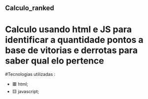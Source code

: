 ## Calculo_ranked

# Calculo usando html e JS para identificar a quantidade pontos a base de vitorias e derrotas para saber qual elo pertence

#Tecnologias utilizadas :
- 🟥 html;
- 🟨 javascript;

